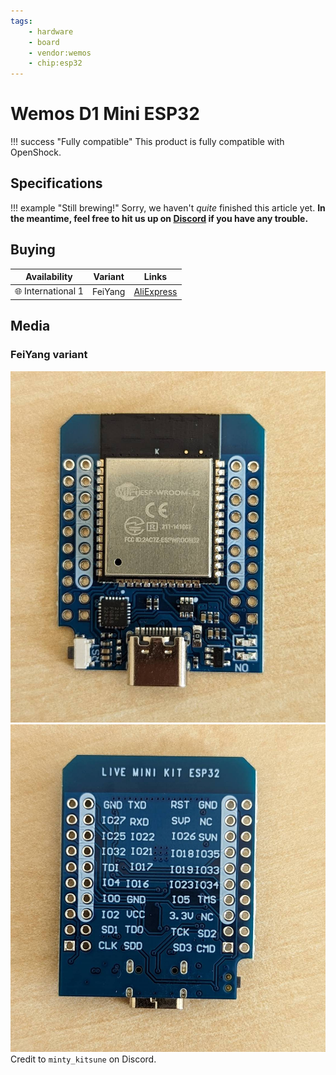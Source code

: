```yaml
---
tags:
    - hardware
    - board
    - vendor:wemos
    - chip:esp32
---
```


# Wemos D1 Mini ESP32

!!! success "Fully compatible"
    This product is fully compatible with OpenShock.

## Specifications

!!! example "Still brewing!"
    Sorry, we haven't *quite* finished this article yet. **In the meantime, feel free to hit us up on [Discord](https://discord.gg/AHcCbXbEcF) if you have any trouble.**

## Buying

| Availability | Variant | Links |
|-|-|-|
| :globe_with_meridians: International 1 | FeiYang | [AliExpress](https://de.aliexpress.com/item/32858054775.html) |

## Media

### FeiYang variant

![Wemos D1 Mini ESP32 - Front](../../../static/boards/wemos-d1-mini-esp32/front.jpg)
![Wemos D1 Mini ESP32 - Back](../../../static/boards/wemos-d1-mini-esp32/back.jpg)
Credit to `minty_kitsune` on Discord.
